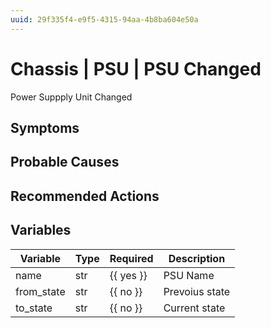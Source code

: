 ```yaml
---
uuid: 29f335f4-e9f5-4315-94aa-4b8ba604e50a
---
```

# Chassis | PSU | PSU Changed

Power Suppply Unit Changed

## Symptoms

## Probable Causes

## Recommended Actions

## Variables

Variable | Type | Required | Description
--- | --- | --- | ---
name | str | {{ yes }} | PSU Name
from_state | str | {{ no }} | Prevoius state
to_state | str | {{ no }} | Current state
